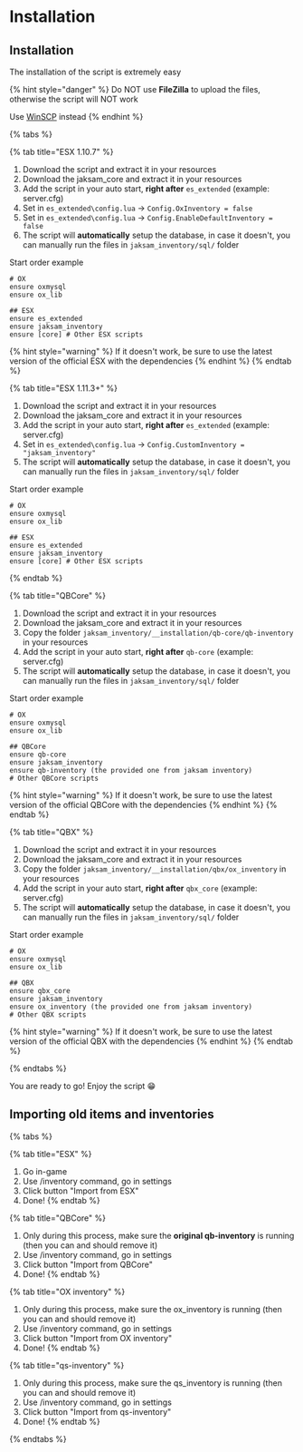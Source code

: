 # Installation

## Installation

The installation of the script is extremely easy

{% hint style="danger" %}
Do NOT use **FileZilla** to upload the files, otherwise the script will NOT work

Use [WinSCP](https://winscp.net/eng/download.php) instead
{% endhint %}

{% tabs %}

{% tab title="ESX 1.10.7" %}
1. Download the script and extract it in your resources
2. Download the jaksam_core and extract it in your resources
3. Add the script in your auto start, **right after** `es_extended` (example: server.cfg)
4. Set in `es_extended\config.lua` -> `Config.OxInventory = false`
5. Set in `es_extended\config.lua` -> `Config.EnableDefaultInventory = false`
6. The script will **automatically** setup the database, in case it doesn't, you can manually run the files in `jaksam_inventory/sql/` folder

Start order example
```
# OX
ensure oxmysql
ensure ox_lib

## ESX
ensure es_extended
ensure jaksam_inventory
ensure [core] # Other ESX scripts
```

{% hint style="warning" %}
If it doesn't work, be sure to use the latest version of the official ESX with the dependencies
{% endhint %}
{% endtab %}

{% tab title="ESX 1.11.3+" %}
1. Download the script and extract it in your resources
2. Download the jaksam_core and extract it in your resources
3. Add the script in your auto start, **right after** `es_extended` (example: server.cfg)
4. Set in `es_extended\config.lua` -> `Config.CustomInventory = "jaksam_inventory"`
5. The script will **automatically** setup the database, in case it doesn't, you can manually run the files in `jaksam_inventory/sql/` folder

Start order example
```
# OX
ensure oxmysql
ensure ox_lib

## ESX
ensure es_extended
ensure jaksam_inventory
ensure [core] # Other ESX scripts
```

{% endtab %}

{% tab title="QBCore" %}
1. Download the script and extract it in your resources
2. Download the jaksam_core and extract it in your resources
3. Copy the folder `jaksam_inventory/__installation/qb-core/qb-inventory` in your resources
4. Add the script in your auto start, **right after** `qb-core` (example: server.cfg)
5. The script will **automatically** setup the database, in case it doesn't, you can manually run the files in `jaksam_inventory/sql/` folder

Start order example
```
# OX
ensure oxmysql
ensure ox_lib

## QBCore
ensure qb-core
ensure jaksam_inventory
ensure qb-inventory (the provided one from jaksam inventory)
# Other QBCore scripts
```

{% hint style="warning" %}
If it doesn't work, be sure to use the latest version of the official QBCore with the dependencies
{% endhint %}
{% endtab %}


{% tab title="QBX" %}
1. Download the script and extract it in your resources
2. Download the jaksam_core and extract it in your resources
3. Copy the folder `jaksam_inventory/__installation/qbx/ox_inventory` in your resources
4. Add the script in your auto start, **right after** `qbx_core` (example: server.cfg)
5. The script will **automatically** setup the database, in case it doesn't, you can manually run the files in `jaksam_inventory/sql/` folder

Start order example
```
# OX
ensure oxmysql
ensure ox_lib

## QBX
ensure qbx_core
ensure jaksam_inventory
ensure ox_inventory (the provided one from jaksam inventory)
# Other QBX scripts
```

{% hint style="warning" %}
If it doesn't work, be sure to use the latest version of the official QBX with the dependencies
{% endhint %}
{% endtab %}

{% endtabs %}

You are ready to go! Enjoy the script 😁

## Importing old items and inventories
{% tabs %}

{% tab title="ESX" %}
1. Go in-game
2. Use /inventory command, go in settings
3. Click button "Import from ESX"
4. Done!
{% endtab %}

{% tab title="QBCore" %}
1. Only during this process, make sure the **original qb-inventory** is running (then you can and should remove it)
2. Use /inventory command, go in settings
3. Click button "Import from QBCore"
4. Done!
{% endtab %}

{% tab title="OX inventory" %}
1. Only during this process, make sure the ox_inventory is running (then you can and should remove it)
2. Use /inventory command, go in settings
3. Click button "Import from OX inventory"
4. Done!
{% endtab %}

{% tab title="qs-inventory" %}
1. Only during this process, make sure the qs_inventory is running (then you can and should remove it)
2. Use /inventory command, go in settings
3. Click button "Import from qs-inventory"
4. Done!
{% endtab %}

{% endtabs %}